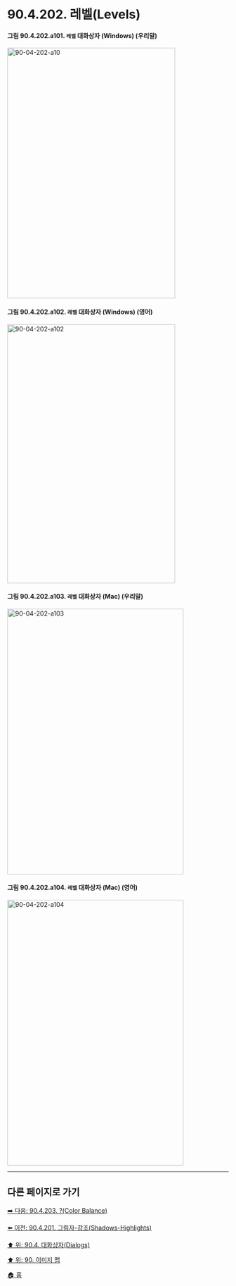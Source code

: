 # 90.4.202. 레벨(Levels)

<a id="90-04-202-a101"></a>

#### 그림 90.4.202.a101. `레벨` 대화상자 (Windows) (우리말)
<img width="382" height="570" alt="90-04-202-a10" src="https://github.com/user-attachments/assets/e5eddebc-5b29-4c28-b4cd-e18edeca77ba" />

<a id="90-04-202-a102"></a>

#### 그림 90.4.202.a102. `레벨` 대화상자 (Windows) (영어)
<img width="382" height="589" alt="90-04-202-a102" src="https://github.com/user-attachments/assets/8f63c90b-c3a2-457e-9ed6-e76574b05b1f" />

<a id="90-04-202-a103"></a>

#### 그림 90.4.202.a103. `레벨` 대화상자 (Mac) (우리말)
<img width="401" height="604" alt="90-04-202-a103" src="https://github.com/user-attachments/assets/80032932-4564-4e75-b7ef-94251dcf4c38" />

<a id="90-04-202-a104"></a>

#### 그림 90.4.202.a104. `레벨` 대화상자 (Mac) (영어)
<img width="401" height="604" alt="90-04-202-a104" src="https://github.com/user-attachments/assets/6281b82d-35c9-4470-8bb0-c2ba484730bf" />

***

## 다른 페이지로 가기

[➡️ 다음: 90.4.203. ?(Color Balance)](./90-04-0203-threshold.md)

[⬅️ 이전: 90.4.201. 그림자-강조(Shadows-Highlights)](./90-04-0201-shadows_highlights.md)

[⬆️ 위: 90.4. 대화상자(Dialogs)](./90-04-0000-dialogs.md)

[⬆️ 위: 90. 이미지 맵](./90-00-image-map.md)

[🏠 홈](./00-home.md)